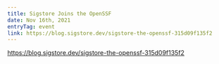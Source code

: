 ```yaml
---
title: Sigstore Joins the OpenSSF
date: Nov 16th, 2021
entryTag: event
link: https://blog.sigstore.dev/sigstore-the-openssf-315d09f135f2
---
```

https://blog.sigstore.dev/sigstore-the-openssf-315d09f135f2